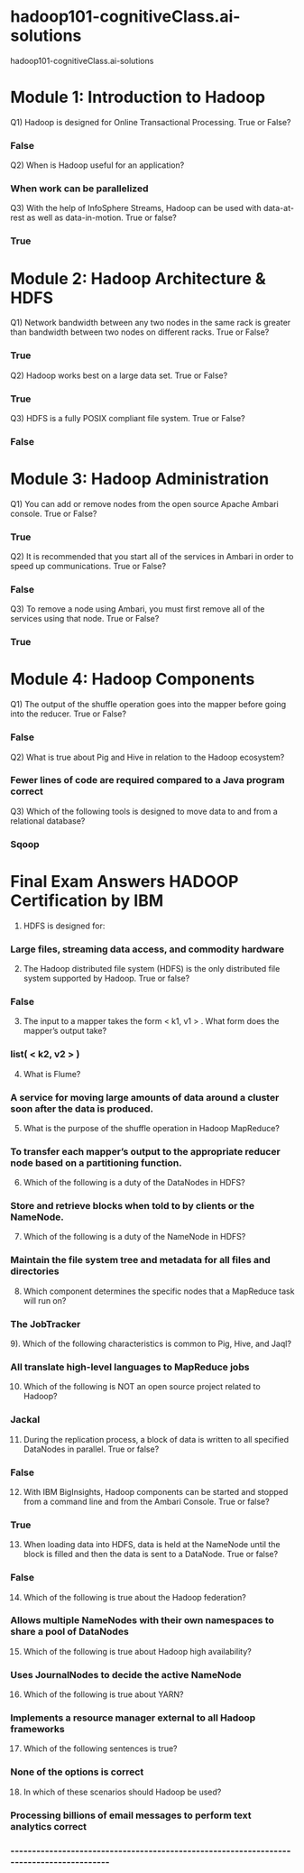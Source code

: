 # hadoop101-cognitiveClass.ai-solutions
hadoop101-cognitiveClass.ai-solutions


# Module 1: Introduction to Hadoop

Q1) Hadoop is designed for Online Transactional Processing. True or False?

### False
Q2) When is Hadoop useful for an application?

### When work can be parallelized

Q3) With the help of InfoSphere Streams, Hadoop can be used with data-at-rest as well as data-in-motion. True or false?

### True

# Module 2: Hadoop Architecture & HDFS


Q1) Network bandwidth between any two nodes in the same rack is greater than bandwidth between two nodes on different racks. True or False?

### True

Q2) Hadoop works best on a large data set. True or False?

### True

Q3) HDFS is a fully POSIX compliant file system. True or False?

### False

# Module 3: Hadoop Administration

Q1) You can add or remove nodes from the open source Apache Ambari console. True or False?

### True

Q2) It is recommended that you start all of the services in Ambari in order to speed up communications. True or False?


### False

Q3) To remove a node using Ambari, you must first remove all of the services using that node. True or False?


### True

# Module 4: Hadoop Components


Q1) The output of the shuffle operation goes into the mapper before going into the reducer. True or False?

### False

Q2) What is true about Pig and Hive in relation to the Hadoop ecosystem?

### Fewer lines of code are required compared to a Java program correct

Q3) Which of the following tools is designed to move data to and from a relational database?

### Sqoop


# Final Exam Answers HADOOP Certification by IBM

1. HDFS is designed for:

### Large files, streaming data access, and commodity hardware

2. The Hadoop distributed file system (HDFS) is the only distributed file system supported by Hadoop. True or false?

### False

3. The input to a mapper takes the form < k1, v1 > . What form does the mapper’s output take?


### list( < k2, v2 > )


4. What is Flume?

### A service for moving large amounts of data around a cluster soon after the data is produced.


5. What is the purpose of the shuffle operation in Hadoop MapReduce?


### To transfer each mapper’s output to the appropriate reducer node based on a partitioning function.

6. Which of the following is a duty of the DataNodes in HDFS?


### Store and retrieve blocks when told to by clients or the NameNode.

7. Which of the following is a duty of the NameNode in HDFS?


### Maintain the file system tree and metadata for all files and directories

8. Which component determines the specific nodes that a MapReduce task will run on?

### The JobTracker

9). Which of the following characteristics is common to Pig, Hive, and Jaql?

### All translate high-level languages to MapReduce jobs
   

10. Which of the following is NOT an open source project related to Hadoop?

### Jackal

11. During the replication process, a block of data is written to all specified DataNodes in parallel. True or false?

### False

12. With IBM BigInsights, Hadoop components can be started and stopped from a command line and from the Ambari Console. True or false?

### True

13. When loading data into HDFS, data is held at the NameNode until the block is filled and then the data is sent to a DataNode. True or false?

### False

14. Which of the following is true about the Hadoop federation?

### Allows multiple NameNodes with their own namespaces to share a pool of DataNodes

15. Which of the following is true about Hadoop high availability?

### Uses JournalNodes to decide the active NameNode

16. Which of the following is true about YARN?

### Implements a resource manager external to all Hadoop frameworks

17. Which of the following sentences is true?

### None of the options is correct

18. In which of these scenarios should Hadoop be used?

### Processing billions of email messages to perform text analytics correct

### ----------------------------------------------------------------------------------------




     
